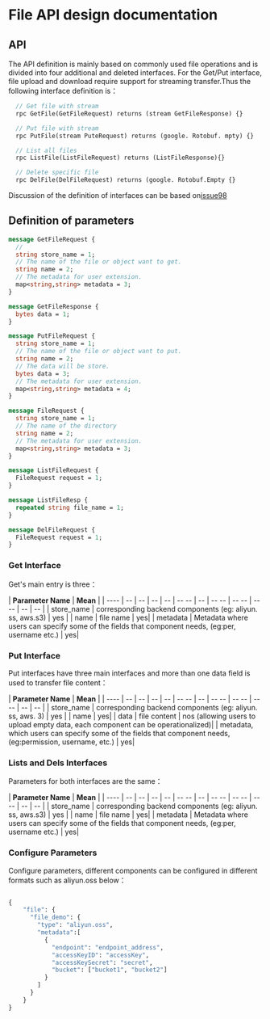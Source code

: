 # File API design documentation

## API

The API definition is mainly based on commonly used file operations and is divided into four additional and deleted interfaces. For the Get/Put interface, file upload and download require support for streaming transfer.Thus the following interface definition is：

```protobuf
  // Get file with stream
  rpc GetFile(GetFileRequest) returns (stream GetFileResponse) {}

  // Put file with stream
  rpc PutFile(stream PuteRequest) returns (google. Rotobuf. mpty) {}

  // List all files
  rpc ListFile(ListFileRequest) returns (ListFileResponse){}

  // Delete specific file
  rpc DelFile(DelFileRequest) returns (google. Rotobuf.Empty {}
```

Discussion of the definition of interfaces can be based on[issue98](https://github.com/mosn/layotto/issues/98)

## Definition of parameters

```protobuf
message GetFileRequest {
  //
  string store_name = 1;
  // The name of the file or object want to get.
  string name = 2;
  // The metadata for user extension.
  map<string,string> metadata = 3;
}

message GetFileResponse {
  bytes data = 1;
}

message PutFileRequest {
  string store_name = 1;
  // The name of the file or object want to put.
  string name = 2;
  // The data will be store.
  bytes data = 3;
  // The metadata for user extension.
  map<string,string> metadata = 4;
}

message FileRequest {
  string store_name = 1;
  // The name of the directory
  string name = 2;
  // The metadata for user extension.
  map<string,string> metadata = 3;
}

message ListFileRequest {
  FileRequest request = 1;
}

message ListFileResp {
  repeated string file_name = 1;
}

message DelFileRequest {
  FileRequest request = 1;
}
```

### Get Interface

Get's main entry is three：

\| **Parameter Name** | **Mean** |
\| ---- | -- | -- | -- | -- | -- -- | -- | -- -- | -- -- | -- -- | -- | -- |
\| store_name | corresponding backend components (eg: aliyun. ss, aws.s3) | yes |
\| name | file name | yes|
\| metadata | Metadata where users can specify some of the fields that component needs, (eg:per, username etc.) | yes|

### Put Interface

Put interfaces have three main interfaces and more than one data field is used to transfer file content：

\| **Parameter Name** | **Mean** |
\| ---- | -- | -- | -- | -- | -- -- | -- | -- -- | -- -- | -- -- | -- | -- |
\| store_name | corresponding backend components (eg: aliyun. ss, aws. 3) | yes |
\| name | yes|
\| data | file content | nos (allowing users to upload empty data, each component can be operationalized)|
\| metadata, which users can specify some of the fields that component needs, (eg:permission, username, etc.) | yes|

### Lists and Dels Interfaces

Parameters for both interfaces are the same：

\| **Parameter Name** | **Mean** |
\| ---- | -- | -- | -- | -- | -- -- | -- | -- -- | -- -- | -- -- | -- | -- |
\| store_name | corresponding backend components (eg: aliyun. ss, aws.s3) | yes |
\| name | file name | yes|
\| metadata | Metadata where users can specify some of the fields that component needs, (eg:per, username etc.) | yes|

### Configure Parameters

Configure parameters, different components can be configured in different formats such as aliyun.oss below：

```protobuf

{
    "file": {
      "file_demo": {
        "type": "aliyun.oss",
        "metadata":[
          {
            "endpoint": "endpoint_address",
            "accessKeyID": "accessKey",
            "accessKeySecret": "secret",
            "bucket": ["bucket1", "bucket2"]
          }
        ]
      }
    }
}

```

